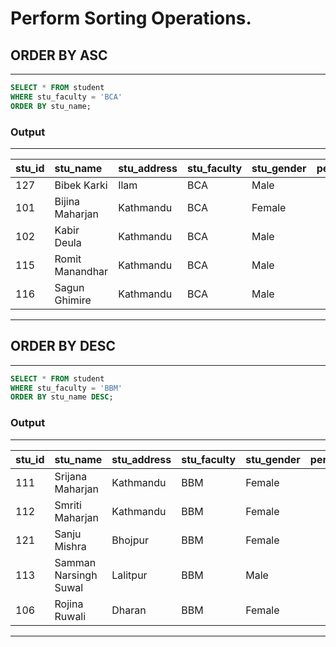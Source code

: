 # Perform Sorting Operations.

## ORDER BY ASC
---
```sql
SELECT * FROM student
WHERE stu_faculty = 'BCA'
ORDER BY stu_name;
```

### Output

---
| stu_id | stu_name        | stu_address | stu_faculty | stu_gender | percentage |
| :----- | :-------------- | :---------- | :---------- | :--------- | ---------: |
| 127    | Bibek Karki     | Ilam        | BCA         | Male       |         82 | 
| 101    | Bijina Maharjan | Kathmandu   | BCA         | Female     |         20 |
| 102    | Kabir Deula     | Kathmandu   | BCA         | Male       |         42 |
| 115    | Romit Manandhar | Kathmandu   | BCA         | Male       |         44 |
| 116    | Sagun Ghimire   | Kathmandu   | BCA         | Male       |         73 |
---

## ORDER BY DESC
---
```sql
SELECT * FROM student
WHERE stu_faculty = 'BBM'
ORDER BY stu_name DESC;
```

### Output

---
| stu_id | stu_name              | stu_address | stu_faculty | stu_gender | percentage |
| :----- | :-------------------- | :---------- | :---------- | :--------- | ---------: |
| 111    | Srijana Maharjan      | Kathmandu   | BBM         | Female     |         19 |
| 112    | Smriti Maharjan       | Kathmandu   | BBM         | Female     |         65 |
| 121    | Sanju Mishra          | Bhojpur     | BBM         | Female     |         78 |
| 113    | Samman Narsingh Suwal | Lalitpur    | BBM         | Male       |         71 |
| 106    | Rojina Ruwali         | Dharan      | BBM         | Female     |         72 |
---
